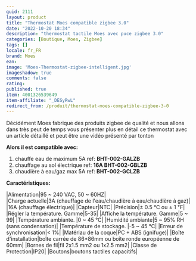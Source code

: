 ```yaml
---
guid: 2111
layout: product 
title: "Thermostat Moes compatible zigbee 3.0"
date: "2022-10-20 18:34"
description: "thermostat tactile Moes avec puce zigbee 3.0"
categories: [Boutique, Moes, Zigbee]
tags: []
locale: fr_FR
brand: Moes
ean:
image: 'Moes-Thermostat-zigbee-intelligent.jpg'
imageshadow: true
comments: false
rating: 
published: true
item: 4001326539649
item-affiliate: "_DESyRwL"
redirect_from: /produit/thermostat-moes-compatible-zigbee-3-0
---
```


Décidément Moes fabrique des produits zigbee de qualité et nous allons dans très peut de temps vous présenter plus en détail ce thermostat avec un article détaillé et peut être une vidéo présenté par tonton

**Alors il est compatible avec:**

1. chauffe eau de maximum 5A ref: **BHT-002-GALZB**
2. chauffage au sol électrique ref: **16A BHT-002-GBLZB**
3. chaudière à eau/gaz max 5A ref: **BHT-002-GCLZB**

**Caractéristiques:**

|Alimentation|95 ~ 240 VAC, 50 ~ 60HZ|  
|Charge actuelle|3A (chauffage de l'eau/chaudière à eau/chaudière à gaz)|
|16A (chauffage électrique)|
|Capteur|NTC|
|Précision|± 0.5 ℃ ou ± 1 ℉|
|Régler la température. Gamme|5-35|
|Affiche la température. Gamme|5 ~ 99|
|Température ambiante. |0 ~ 45 ℃|
|Humidité ambiante|5 ~ 95% RH (sans condensation)|
|Température de stockage. |-5 ~ 45 ℃|
|Erreur de synchronisation|< 1%|
|Matériau de la coque|PC + ABS (ignifuge)|
|Boîte d'installation|boîte carrée de 86\*86mm ou boîte ronde européenne de 60mm|
|Bornes de fil|fil 2x1.5 mm2 ou 1x2.5 mm2|
|Classe de Protection|IP20|
|Boutons|boutons tactiles capacitifs|
